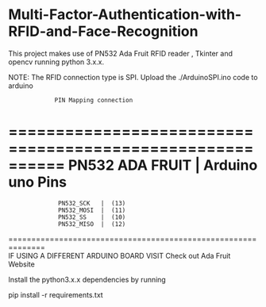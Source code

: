 # Multi-Factor-Authentication-with-RFID-and-Face-Recognition
This project makes use of PN532 Ada Fruit RFID reader , Tkinter and opencv running python 3.x.x. 

NOTE:
   The RFID connection type is SPI.
   Upload the ./ArduinoSPI.ino code to arduino

                 PIN Mapping connection 
==========================================================
 PN532   ADA FRUIT            |      Arduino uno Pins
==============================================================
                  PN532_SCK   |  (13)
                  PN532_MOSI  |  (11)
                  PN532_SS    |  (10)
                  PN532_MISO  |  (12)
 ==============================================================       
    IF USING A DIFFERENT ARDUINO BOARD VISIT   Check out Ada Fruit Website     
    
   Install the python3.x.x dependencies by running
   
   
   pip install -r requirements.txt
   
